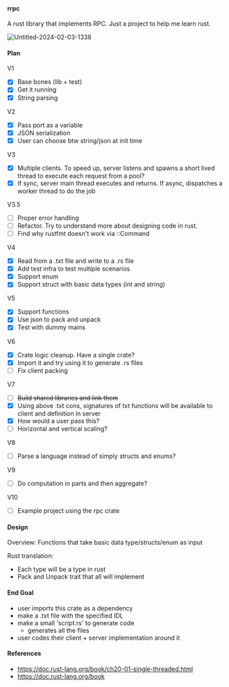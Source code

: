 #### rrpc

A rust library that implements RPC. Just a project to help me learn rust.

![Untitled-2024-02-03-1338](https://github.com/InfiniteVerma/rrpc/assets/45547198/52d11371-482c-4d4c-8d77-d03cb7d5b8a4)


#### Plan

V1
 - [x] Base bones (lib + test)
 - [x] Get it running
 - [x] String parsing

V2
 - [x] Pass port as a variable
 - [x] JSON serialization
 - [x] User can choose btw string/json at init time

V3
 - [x] Multiple clients. To speed up, server listens and spawns a short lived thread to execute each request from a pool?
 - [x] If sync, server main thread executes and returns. If async, dispatches a worker thread to do the job

V3.5
 - [ ] Proper error handling
 - [ ] Refactor. Try to understand more about designing code in rust.
 - [ ] Find why rustfmt doesn't work via ::Command

V4
 - [x] Read from a .txt file and write to a .rs file
 - [x] Add test infra to test multiple scenarios
 - [x] Support enum
 - [x] Support struct with basic data types (int and string)

V5
 - [x] Support functions
 - [x] Use json to pack and unpack
 - [x] Test with dummy mains

V6
 - [x] Crate logic cleanup. Have a single crate?
 - [x] Import it and try using it to generate .rs files
 - [ ] Fix client packing

V7
 - [ ] ~~Build shared libraries and link them~~
 - [x] Using above .txt cons, signatures of txt functions will be available to client and definition in server
 - [x] How would a user pass this?
 - [ ] Horizontal and vertical scaling?

V8
 - [ ] Parse a language instead of simply structs and enums?

V9
 - [ ] Do computation in parts and then aggregate?

V10
 - [ ] Example project using the rpc crate

#### Design

Overview: Functions that take basic data type/structs/enum as input

Rust translation:
 - Each type will be a type in rust
 - Pack and Unpack trait that all will implement

#### End Goal

 - user imports this crate as a dependency
 - make a .txt file with the specified IDL
 - make a small 'script.rs' to generate code
   - generates all the files
 - user codes their client + server implementation around it

#### References
 - https://doc.rust-lang.org/book/ch20-01-single-threaded.html
 - https://doc.rust-lang.org/book
